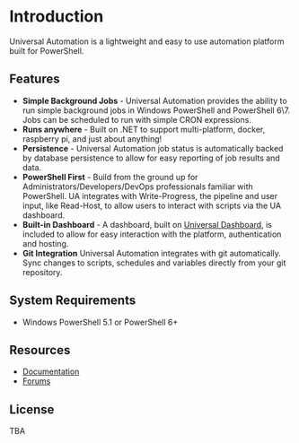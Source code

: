 # Introduction

Universal Automation is a lightweight and easy to use automation platform built for PowerShell.

## Features

* **Simple Background Jobs** - Universal Automation provides the ability to run simple background jobs in Windows PowerShell and PowerShell 6\7. Jobs can be scheduled to run with simple CRON expressions.
* **Runs anywhere** - Built on .NET to support multi-platform, docker, raspberry pi, and just about anything!
* **Persistence** - Universal Automation job status is automatically backed by database persistence to allow for easy reporting of job results and data.
* **PowerShell First** - Build from the ground up for Administrators/Developers/DevOps professionals familiar with PowerShell. UA integrates with Write-Progress, the pipeline and user input, like Read-Host, to allow users to interact with scripts via the UA dashboard.
* **Built-in Dashboard** - A dashboard, built on [Universal Dashboard](https://universaldashboard.io/), is included to allow for easy interaction with the platform, authentication and hosting.
* **Git Integration** Universal Automation integrates with git automatically. Sync changes to scripts, schedules and variables directly from your git repository.

## System Requirements

* Windows PowerShell 5.1 or PowerShell 6+

## Resources

* [Documentation](https://docs.universalautomation.io)
* [Forums](https://forums.universaldashboard.io)

## License

TBA

